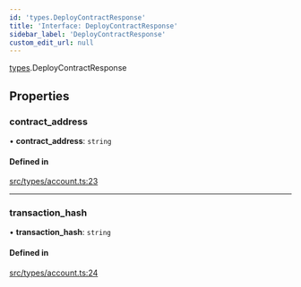 ```yaml
---
id: 'types.DeployContractResponse'
title: 'Interface: DeployContractResponse'
sidebar_label: 'DeployContractResponse'
custom_edit_url: null
---
```


[types](../namespaces/types.md).DeployContractResponse

## Properties

### contract_address

• **contract_address**: `string`

#### Defined in

[src/types/account.ts:23](https://github.com/starknet-io/starknet.js/blob/v5.24.3/src/types/account.ts#L23)

---

### transaction_hash

• **transaction_hash**: `string`

#### Defined in

[src/types/account.ts:24](https://github.com/starknet-io/starknet.js/blob/v5.24.3/src/types/account.ts#L24)
